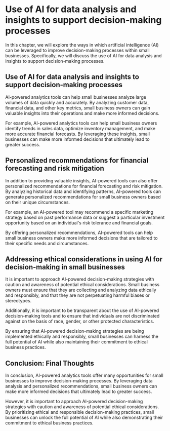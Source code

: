 Use of AI for data analysis and insights to support decision-making processes
===========================================================================================================================

In this chapter, we will explore the ways in which artificial intelligence (AI) can be leveraged to improve decision-making processes within small businesses. Specifically, we will discuss the use of AI for data analysis and insights to support decision-making processes.

Use of AI for data analysis and insights to support decision-making processes
-----------------------------------------------------------------------------

AI-powered analytics tools can help small businesses analyze large volumes of data quickly and accurately. By analyzing customer data, financial data, and other key metrics, small business owners can gain valuable insights into their operations and make more informed decisions.

For example, AI-powered analytics tools can help small business owners identify trends in sales data, optimize inventory management, and make more accurate financial forecasts. By leveraging these insights, small businesses can make more informed decisions that ultimately lead to greater success.

Personalized recommendations for financial forecasting and risk mitigation
--------------------------------------------------------------------------

In addition to providing valuable insights, AI-powered tools can also offer personalized recommendations for financial forecasting and risk mitigation. By analyzing historical data and identifying patterns, AI-powered tools can generate personalized recommendations for small business owners based on their unique circumstances.

For example, an AI-powered tool may recommend a specific marketing strategy based on past performance data or suggest a particular investment opportunity based on an individual's risk tolerance and financial goals.

By offering personalized recommendations, AI-powered tools can help small business owners make more informed decisions that are tailored to their specific needs and circumstances.

Addressing ethical considerations in using AI for decision-making in small businesses
-------------------------------------------------------------------------------------

It is important to approach AI-powered decision-making strategies with caution and awareness of potential ethical considerations. Small business owners must ensure that they are collecting and analyzing data ethically and responsibly, and that they are not perpetuating harmful biases or stereotypes.

Additionally, it is important to be transparent about the use of AI-powered decision-making tools and to ensure that individuals are not discriminated against on the basis of race, gender, or other protected characteristics.

By ensuring that AI-powered decision-making strategies are being implemented ethically and responsibly, small businesses can harness the full potential of AI while also maintaining their commitment to ethical business practices.

Conclusion: Final Thoughts
--------------------------

In conclusion, AI-powered analytics tools offer many opportunities for small businesses to improve decision-making processes. By leveraging data analysis and personalized recommendations, small business owners can make more informed decisions that ultimately lead to greater success.

However, it is important to approach AI-powered decision-making strategies with caution and awareness of potential ethical considerations. By prioritizing ethical and responsible decision-making practices, small businesses can unlock the full potential of AI while also demonstrating their commitment to ethical business practices.

